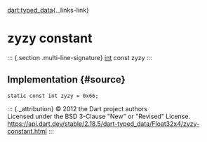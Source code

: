 [dart:typed\_data](../../dart-typed_data/dart-typed_data-library){._links-link}

zyzy constant
=============

::: {.section .multi-line-signature}
[int](../../dart-core/int-class) const zyzy
:::

Implementation {#source}
--------------

``` {.language-dart data-language="dart"}
static const int zyzy = 0x66;
```

::: {._attribution}
© 2012 the Dart project authors\
Licensed under the BSD 3-Clause \"New\" or \"Revised\" License.\
<https://api.dart.dev/stable/2.18.5/dart-typed_data/Float32x4/zyzy-constant.html>
:::
